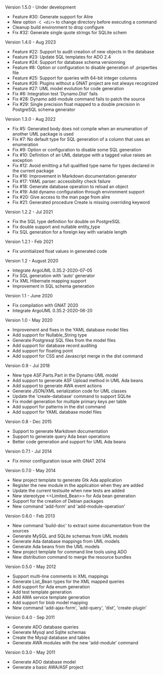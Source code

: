Version 1.5.0   - Under development
  - Feature #30: Generate support for Alire
  - New option `-C <dir>` to change directory before executing a command
  - Cleanup build environment to drop configure
  - Fix #32: Generate single quote strings for SQLite schem

Version 1.4.0   - Aug 2023
  - Feature #22: Support to audit creation of new objects in the database
  - Feature #23: Update SQL templates for ADO 2.4
  - Feature #24: Support for database schema versionning
  - Feature #8: Option or configuration to disable generation of <project>.properties file
  - Feature #25: Support for queries with 64-bit integer columns
  - Feature #26: Plugins without a GNAT project are not always recognized
  - Feature #27: UML model evolution for code generation
  - Fix #6: Integration test 'Dynamo.Dist' fails
  - Fix #28: Dynamo add-module command fails to patch the source
  - Fix #29: Single precision float mapped to a double precision in PostgreSQL schema generator

Version 1.3.0   - Aug 2022
  - Fix #5: Generated body does not compile when an enumeration of another UML package is used
  - Fix #7: No default type for SQL generation of a column that uses an enumeration
  - Fix #9: Option or configuration to disable some SQL generation
  - Fix #10: Definition of an UML datatype with a tagged value raises an exception
  - Fix #12: Avoid emitting a full qualified type name for types declared in the current package
  - Fix #16: Improvement in Markdown documentation generator
  - Fix #17: YAML parser: accessibility check failure
  - Fix #18: Generate database operation to reload an object
  - Fix #19: Add dynamo configuration through environment support
  - Fix #20: Give access to the man page from alire
  - Fix #21: Generated procedure Create is missing overriding keyword

Version 1.2.2   - Jul 2021
  - Fix the SQL type definition for double on PostgreSQL
  - Fix double support and nullable entity_type
  - Fix SQL generation for a foreign key with variable length

Version 1.2.1   - Feb 2021
  - Fix uninitialized float values in generated code

Version 1.2     - August 2020
  - Integrate ArgoUML 0.35.2-2020-07-05
  - Fix SQL generation with 'auto' generator
  - Fix XML Hibernate mapping support
  - Improvement in SQL schema generation

Version 1.1     - June 2020
  - Fix compilation with GNAT 2020
  - Integrate ArgoUML 0.35.2-2020-06-20

Version 1.0     - May 2020
  - Improvement and fixes in the YAML database model files
  - Add support for Nullable_String type
  - Generate Postgresql SQL files from the model files
  - Add support for database record auditing
  - Add support for floating point
  - Add support for CSS and Javascript merge in the dist command

Version 0.9     - Jul 2018
  - New type ASF.Parts.Part in the Dynamo UML model
  - Add support to generate ASF Upload method in UML Ada beans
  - Add support to generate AWA event actions
  - Generate JSON/XML serialization code for UML classes
  - Update the 'create-database' command to support SQLite
  - Fix model generation for multiple primary keys per table
  - Add support for <exclude> patterns in the dist command
  - Add support for YAML database model files

Version 0.8     - Dec 2015
  - Support to generate Markdown documentation
  - Support to generate query Ada bean operations
  - Better code generation and support for UML Ada beans

Version 0.7.1   - Jul 2014
  - Fix minor configuration issue with GNAT 2014

Version 0.7.0   - May 2014
  - New project template to generate Gtk Ada application
  - Register the new module in the application when they are added
  - Update the current testsuite when new tests are added
  - New stereotype <<Limited_Bean>> for Ada bean generation
  - Support for the creation of Debian packages
  - New command 'add-form' and 'add-module-operation'

Version 0.6.0   - Feb 2013
  - New command 'build-doc' to extract some documentation from the sources
  - Generate MySQL and SQLite schemas from UML models
  - Generate Ada database mappings from UML models
  - Generate Ada beans from the UML models
  - New project template for command line tools using ADO
  - New distribution command to merge the resource bundles

Version 0.5.0   - May 2012
  - Support multi-line comments in XML mappings
  - Generate List_Bean types for the XML mapped queries
  - Add support for Ada enum generation
  - Add test template generation
  - Add AWA service template generation
  - Add support for blob model mapping
  - New command 'add-ajax-form', 'add-query', 'dist', 'create-plugin'

Version 0.4.0	- Sep 2011
  - Generate ADO database queries
  - Generate Mysql and Sqlite schemas
  - Create the Mysql database and tables
  - Generate AWA modules with the new 'add-module' command

Version 0.3.0	- May 2011
  - Generate ADO database model
  - Generate a basic AWA/ASF project
